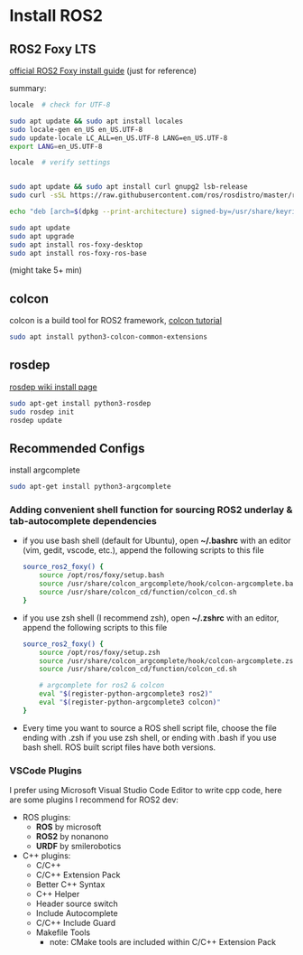 # Install ROS2

## ROS2 Foxy LTS
[official ROS2 Foxy install guide](https://docs.ros.org/en/foxy/Installation/Ubuntu-Install-Debians.html) (just for reference)

summary:

```zsh
locale  # check for UTF-8

sudo apt update && sudo apt install locales
sudo locale-gen en_US en_US.UTF-8
sudo update-locale LC_ALL=en_US.UTF-8 LANG=en_US.UTF-8
export LANG=en_US.UTF-8

locale  # verify settings


sudo apt update && sudo apt install curl gnupg2 lsb-release
sudo curl -sSL https://raw.githubusercontent.com/ros/rosdistro/master/ros.key  -o /usr/share/keyrings/ros-archive-keyring.gpg

echo "deb [arch=$(dpkg --print-architecture) signed-by=/usr/share/keyrings/ros-archive-keyring.gpg] http://packages.ros.org/ros2/ubuntu $(source /etc/os-release && echo $UBUNTU_CODENAME) main" | sudo tee /etc/apt/sources.list.d/ros2.list > /dev/null

sudo apt update
sudo apt upgrade
sudo apt install ros-foxy-desktop
sudo apt install ros-foxy-ros-base
```
(might take 5+ min)

## colcon
colcon is a build tool for ROS2 framework, [colcon tutorial](https://docs.ros.org/en/foxy/Tutorials/Colcon-Tutorial.html )
```zsh
sudo apt install python3-colcon-common-extensions
```

## rosdep
[rosdep wiki install page](https://wiki.ros.org/rosdep#Installing_rosdep)
```zsh
sudo apt-get install python3-rosdep
sudo rosdep init
rosdep update
```


## Recommended Configs
install argcomplete
```zsh
sudo apt-get install python3-argcomplete
```

### Adding convenient shell function for sourcing ROS2 underlay & tab-autocomplete dependencies
* if you use bash shell (default for Ubuntu), open **~/.bashrc** with an editor (vim, gedit, vscode, etc.), append the following scripts to this file
    ```bash
    source_ros2_foxy() {
        source /opt/ros/foxy/setup.bash  
        source /usr/share/colcon_argcomplete/hook/colcon-argcomplete.bash
        source /usr/share/colcon_cd/function/colcon_cd.sh
    }
    ```
* if you use zsh shell (I recommend zsh), open **~/.zshrc** with an editor, append the following scripts to this file
    ```zsh
    source_ros2_foxy() {
        source /opt/ros/foxy/setup.zsh  
        source /usr/share/colcon_argcomplete/hook/colcon-argcomplete.zsh
        source /usr/share/colcon_cd/function/colcon_cd.sh

        # argcomplete for ros2 & colcon
        eval "$(register-python-argcomplete3 ros2)"
        eval "$(register-python-argcomplete3 colcon)"
    }
    ```
* Every time you want to source a ROS shell script file, choose the file ending with .zsh if you use zsh shell, or ending with .bash if you use bash shell. ROS built script files have both versions.

### VSCode Plugins
I prefer using Microsoft Visual Studio Code Editor to write cpp code, here are some plugins I recommend for ROS2 dev:

* ROS plugins:
    * **ROS** by microsoft
    * **ROS2** by nonanono
    * **URDF** by smilerobotics
* C++ plugins:
    * C/C++   
    * C/C++ Extension Pack
    * Better C++ Syntax
    * C++ Helper
    * Header source switch
    * Include Autocomplete
    * C/C++ Include Guard
    * Makefile Tools
        * note: CMake tools are included within C/C++ Extension Pack
